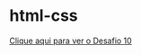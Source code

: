 # html-css

<p>
    <a href="https://ericodev8.github.io/html-css/DESAFIOS/d10_acompanhado/android.html">Clique aqui para ver o Desafio 10</a>
</p>
